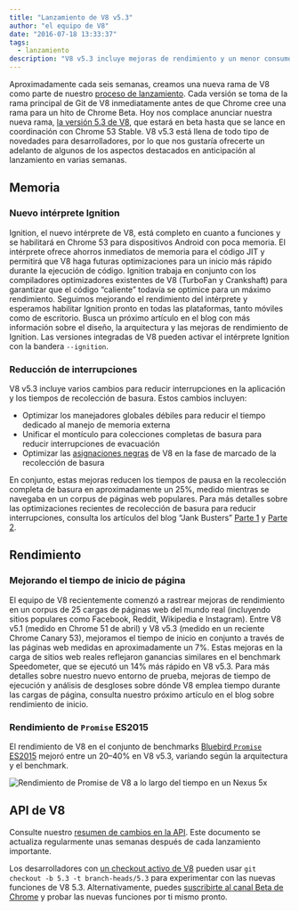 ```yaml
---
title: "Lanzamiento de V8 v5.3"
author: "el equipo de V8"
date: "2016-07-18 13:33:37"
tags: 
  - lanzamiento
description: "V8 v5.3 incluye mejoras de rendimiento y un menor consumo de memoria."
---
```

Aproximadamente cada seis semanas, creamos una nueva rama de V8 como parte de nuestro [proceso de lanzamiento](/docs/release-process). Cada versión se toma de la rama principal de Git de V8 inmediatamente antes de que Chrome cree una rama para un hito de Chrome Beta. Hoy nos complace anunciar nuestra nueva rama, [la versión 5.3 de V8](https://chromium.googlesource.com/v8/v8.git/+log/branch-heads/5.3), que estará en beta hasta que se lance en coordinación con Chrome 53 Stable. V8 v5.3 está llena de todo tipo de novedades para desarrolladores, por lo que nos gustaría ofrecerte un adelanto de algunos de los aspectos destacados en anticipación al lanzamiento en varias semanas.

<!--truncate-->
## Memoria

### Nuevo intérprete Ignition

Ignition, el nuevo intérprete de V8, está completo en cuanto a funciones y se habilitará en Chrome 53 para dispositivos Android con poca memoria. El intérprete ofrece ahorros inmediatos de memoria para el código JIT y permitirá que V8 haga futuras optimizaciones para un inicio más rápido durante la ejecución de código. Ignition trabaja en conjunto con los compiladores optimizadores existentes de V8 (TurboFan y Crankshaft) para garantizar que el código “caliente” todavía se optimice para un máximo rendimiento. Seguimos mejorando el rendimiento del intérprete y esperamos habilitar Ignition pronto en todas las plataformas, tanto móviles como de escritorio. Busca un próximo artículo en el blog con más información sobre el diseño, la arquitectura y las mejoras de rendimiento de Ignition. Las versiones integradas de V8 pueden activar el intérprete Ignition con la bandera `--ignition`.

### Reducción de interrupciones

V8 v5.3 incluye varios cambios para reducir interrupciones en la aplicación y los tiempos de recolección de basura. Estos cambios incluyen:

- Optimizar los manejadores globales débiles para reducir el tiempo dedicado al manejo de memoria externa
- Unificar el montículo para colecciones completas de basura para reducir interrupciones de evacuación
- Optimizar las [asignaciones negras](/blog/orinoco) de V8 en la fase de marcado de la recolección de basura

En conjunto, estas mejoras reducen los tiempos de pausa en la recolección completa de basura en aproximadamente un 25%, medido mientras se navegaba en un corpus de páginas web populares. Para más detalles sobre las optimizaciones recientes de recolección de basura para reducir interrupciones, consulta los artículos del blog “Jank Busters” [Parte 1](/blog/jank-busters) y [Parte 2](/blog/orinoco).

## Rendimiento

### Mejorando el tiempo de inicio de página

El equipo de V8 recientemente comenzó a rastrear mejoras de rendimiento en un corpus de 25 cargas de páginas web del mundo real (incluyendo sitios populares como Facebook, Reddit, Wikipedia e Instagram). Entre V8 v5.1 (medido en Chrome 51 de abril) y V8 v5.3 (medido en un reciente Chrome Canary 53), mejoramos el tiempo de inicio en conjunto a través de las páginas web medidas en aproximadamente un 7%. Estas mejoras en la carga de sitios web reales reflejaron ganancias similares en el benchmark Speedometer, que se ejecutó un 14% más rápido en V8 v5.3. Para más detalles sobre nuestro nuevo entorno de prueba, mejoras de tiempo de ejecución y análisis de desgloses sobre dónde V8 emplea tiempo durante las cargas de página, consulta nuestro próximo artículo en el blog sobre rendimiento de inicio.

### Rendimiento de `Promise` ES2015

El rendimiento de V8 en el conjunto de benchmarks [Bluebird `Promise` ES2015](https://github.com/petkaantonov/bluebird/tree/master/benchmark) mejoró entre un 20–40% en V8 v5.3, variando según la arquitectura y el benchmark.

![Rendimiento de Promise de V8 a lo largo del tiempo en un Nexus 5x](/_img/v8-release-53/promise.png)

## API de V8

Consulte nuestro [resumen de cambios en la API](https://docs.google.com/document/d/1g8JFi8T_oAE_7uAri7Njtig7fKaPDfotU6huOa1alds/edit). Este documento se actualiza regularmente unas semanas después de cada lanzamiento importante.

Los desarrolladores con [un checkout activo de V8](https://v8.dev/docs/source-code#using-git) pueden usar `git checkout -b 5.3 -t branch-heads/5.3` para experimentar con las nuevas funciones de V8 5.3. Alternativamente, puedes [suscribirte al canal Beta de Chrome](https://www.google.com/chrome/browser/beta.html) y probar las nuevas funciones por ti mismo pronto.
